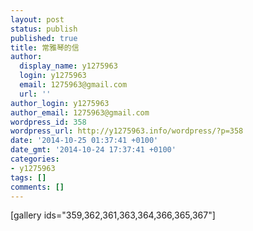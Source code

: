 ```yaml
---
layout: post
status: publish
published: true
title: 常雅琴的信
author:
  display_name: y1275963
  login: y1275963
  email: 1275963@gmail.com
  url: ''
author_login: y1275963
author_email: 1275963@gmail.com
wordpress_id: 358
wordpress_url: http://y1275963.info/wordpress/?p=358
date: '2014-10-25 01:37:41 +0100'
date_gmt: '2014-10-24 17:37:41 +0100'
categories:
- y1275963
tags: []
comments: []
---
```

<p>[gallery ids="359,362,361,363,364,366,365,367"]</p>
<p>&nbsp;</p>
